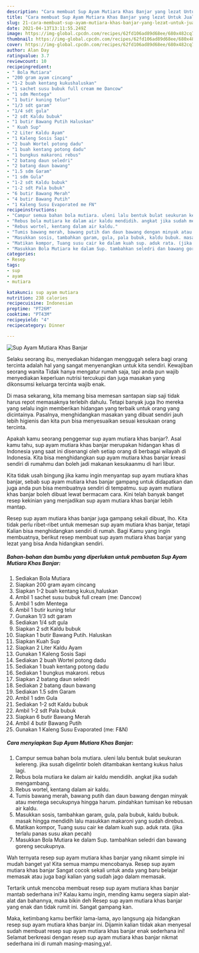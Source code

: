 ```yaml
---
description: "Cara membuat Sup Ayam Mutiara Khas Banjar yang lezat Untuk Jualan"
title: "Cara membuat Sup Ayam Mutiara Khas Banjar yang lezat Untuk Jualan"
slug: 21-cara-membuat-sup-ayam-mutiara-khas-banjar-yang-lezat-untuk-jualan
date: 2021-04-13T13:11:55.249Z
image: https://img-global.cpcdn.com/recipes/62fd106ad89d68ee/680x482cq70/sup-ayam-mutiara-khas-banjar-foto-resep-utama.jpg
thumbnail: https://img-global.cpcdn.com/recipes/62fd106ad89d68ee/680x482cq70/sup-ayam-mutiara-khas-banjar-foto-resep-utama.jpg
cover: https://img-global.cpcdn.com/recipes/62fd106ad89d68ee/680x482cq70/sup-ayam-mutiara-khas-banjar-foto-resep-utama.jpg
author: Alan Day
ratingvalue: 3.7
reviewcount: 10
recipeingredient:
- " Bola Mutiara"
- "200 gram ayam cincang"
- "1-2 buah kentang kukushaluskan"
- "1 sachet susu bubuk full cream me Dancow"
- "1 sdm Mentega"
- "1 butir kuning telur"
- "1/3 sdt garam"
- "1/4 sdt gula"
- "2 sdt Kaldu bubuk"
- "1 butir Bawang Putih Haluskan"
- " Kuah Sup"
- "2 Liter Kaldu Ayam"
- "1 Kaleng Sosis Sapi"
- "2 buah Wortel potong dadu"
- "1 buah kentang potong dadu"
- "1 bungkus makaroni rebus"
- "2 batang daun seledri"
- "2 batang daun bawang"
- "1.5 sdm Garam"
- "1 sdm Gula"
- "1-2 sdt Kaldu bubuk"
- "1-2 sdt Pala bubuk"
- "6 butir Bawang Merah"
- "4 butir Bawang Putih"
- "1 Kaleng Susu Evaporated me FN"
recipeinstructions:
- "Campur semua bahan bola mutiara. uleni lalu bentuk bulat seukuran kelereng. jika susah digelintir boleh ditambakan kentang kukus halus lagi."
- "Rebus bola mutiara ke dalam air kaldu mendidih. angkat jika sudah mengambang."
- "Rebus wortel, kentang dalam air kaldu."
- "Tumis bawang merah, bawang putih dan daun bawang dengan minyak atau mentega secukupnya hingga harum. pindahkan tumisan ke rebusan air kaldu."
- "Masukkan sosis, tambahkan garam, gula, pala bubuk, kaldu bubuk. masak hingga mendidih lalu masukkan makaroni yang sudah direbus."
- "Matikan kompor, Tuang susu cair ke dalam kuah sup. aduk rata. (jika terlalu panas susu akan pecah)"
- "Masukkan Bola Mutiara ke dalam Sup. tambahkan seledri dan bawang goreng secukupnya."
categories:
- Resep
tags:
- sup
- ayam
- mutiara

katakunci: sup ayam mutiara 
nutrition: 238 calories
recipecuisine: Indonesian
preptime: "PT26M"
cooktime: "PT43M"
recipeyield: "4"
recipecategory: Dinner

---
```



![Sup Ayam Mutiara Khas Banjar](https://img-global.cpcdn.com/recipes/62fd106ad89d68ee/680x482cq70/sup-ayam-mutiara-khas-banjar-foto-resep-utama.jpg)

Selaku seorang ibu, menyediakan hidangan menggugah selera bagi orang tercinta adalah hal yang sangat menyenangkan untuk kita sendiri. Kewajiban seorang  wanita Tidak hanya mengatur rumah saja, tapi anda pun wajib menyediakan keperluan nutrisi tercukupi dan juga masakan yang dikonsumsi keluarga tercinta wajib enak.

Di masa  sekarang, kita memang bisa memesan santapan siap saji tidak harus repot memasaknya terlebih dahulu. Tetapi banyak juga lho mereka yang selalu ingin memberikan hidangan yang terbaik untuk orang yang dicintainya. Pasalnya, menghidangkan masakan yang dibuat sendiri jauh lebih higienis dan kita pun bisa menyesuaikan sesuai kesukaan orang tercinta. 



Apakah kamu seorang penggemar sup ayam mutiara khas banjar?. Asal kamu tahu, sup ayam mutiara khas banjar merupakan hidangan khas di Indonesia yang saat ini disenangi oleh setiap orang di berbagai wilayah di Indonesia. Kita bisa menghidangkan sup ayam mutiara khas banjar kreasi sendiri di rumahmu dan boleh jadi makanan kesukaanmu di hari libur.

Kita tidak usah bingung jika kamu ingin menyantap sup ayam mutiara khas banjar, sebab sup ayam mutiara khas banjar gampang untuk didapatkan dan juga anda pun bisa membuatnya sendiri di tempatmu. sup ayam mutiara khas banjar boleh dibuat lewat bermacam cara. Kini telah banyak banget resep kekinian yang menjadikan sup ayam mutiara khas banjar lebih mantap.

Resep sup ayam mutiara khas banjar juga gampang sekali dibuat, lho. Kita tidak perlu ribet-ribet untuk memesan sup ayam mutiara khas banjar, tetapi Kalian bisa menghidangkan sendiri di rumah. Bagi Kamu yang ingin membuatnya, berikut resep membuat sup ayam mutiara khas banjar yang lezat yang bisa Anda hidangkan sendiri.

<!--inarticleads1-->

##### Bahan-bahan dan bumbu yang diperlukan untuk pembuatan Sup Ayam Mutiara Khas Banjar:

1. Sediakan  Bola Mutiara
1. Siapkan 200 gram ayam cincang
1. Siapkan 1-2 buah kentang kukus,haluskan
1. Ambil 1 sachet susu bubuk full cream (me: Dancow)
1. Ambil 1 sdm Mentega
1. Ambil 1 butir kuning telur
1. Gunakan 1/3 sdt garam
1. Sediakan 1/4 sdt gula
1. Siapkan 2 sdt Kaldu bubuk
1. Siapkan 1 butir Bawang Putih. Haluskan
1. Siapkan  Kuah Sup
1. Siapkan 2 Liter Kaldu Ayam
1. Gunakan 1 Kaleng Sosis Sapi
1. Sediakan 2 buah Wortel potong dadu
1. Sediakan 1 buah kentang potong dadu
1. Sediakan 1 bungkus makaroni. rebus
1. Siapkan 2 batang daun seledri
1. Sediakan 2 batang daun bawang
1. Sediakan 1.5 sdm Garam
1. Ambil 1 sdm Gula
1. Sediakan 1-2 sdt Kaldu bubuk
1. Ambil 1-2 sdt Pala bubuk
1. Siapkan 6 butir Bawang Merah
1. Ambil 4 butir Bawang Putih
1. Gunakan 1 Kaleng Susu Evaporated (me: F&amp;N)




<!--inarticleads2-->

##### Cara menyiapkan Sup Ayam Mutiara Khas Banjar:

1. Campur semua bahan bola mutiara. uleni lalu bentuk bulat seukuran kelereng. jika susah digelintir boleh ditambakan kentang kukus halus lagi.
1. Rebus bola mutiara ke dalam air kaldu mendidih. angkat jika sudah mengambang.
1. Rebus wortel, kentang dalam air kaldu.
1. Tumis bawang merah, bawang putih dan daun bawang dengan minyak atau mentega secukupnya hingga harum. pindahkan tumisan ke rebusan air kaldu.
1. Masukkan sosis, tambahkan garam, gula, pala bubuk, kaldu bubuk. masak hingga mendidih lalu masukkan makaroni yang sudah direbus.
1. Matikan kompor, Tuang susu cair ke dalam kuah sup. aduk rata. (jika terlalu panas susu akan pecah)
1. Masukkan Bola Mutiara ke dalam Sup. tambahkan seledri dan bawang goreng secukupnya.




Wah ternyata resep sup ayam mutiara khas banjar yang nikamt simple ini mudah banget ya! Kita semua mampu mencobanya. Resep sup ayam mutiara khas banjar Sangat cocok sekali untuk anda yang baru belajar memasak atau juga bagi kalian yang sudah jago dalam memasak.

Tertarik untuk mencoba membuat resep sup ayam mutiara khas banjar mantab sederhana ini? Kalau kamu ingin, mending kamu segera siapin alat-alat dan bahannya, maka bikin deh Resep sup ayam mutiara khas banjar yang enak dan tidak rumit ini. Sangat gampang kan. 

Maka, ketimbang kamu berfikir lama-lama, ayo langsung aja hidangkan resep sup ayam mutiara khas banjar ini. Dijamin kalian tiidak akan menyesal sudah membuat resep sup ayam mutiara khas banjar enak sederhana ini! Selamat berkreasi dengan resep sup ayam mutiara khas banjar nikmat sederhana ini di rumah masing-masing,ya!.

